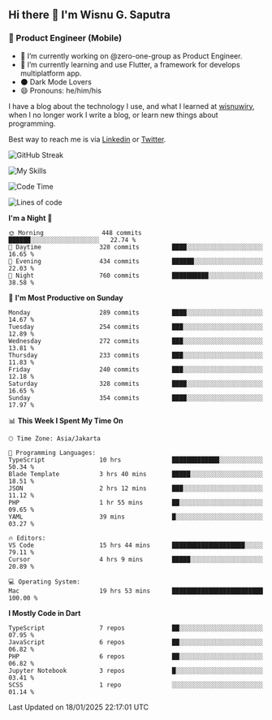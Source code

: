 ## Hi there 👋 I'm Wisnu G. Saputra

### :mobile_phone_off: Product Engineer (Mobile)

- 🔭 I’m currently working on @zero-one-group as Product Engineer.
- 🌱 I’m currently learning and use Flutter, a framework for develops multiplatform app.
- 🌑 Dark Mode Lovers
- 😄 Pronouns: he/him/his

I have a blog about the technology I use, and what I learned at [wisnuwiry](https://wisnuwiry.space/), when I no longer work I write a blog, or learn new things about programming.

Best way to reach me is via [Linkedin](https://www.linkedin.com/in/wisnu-saputra/) or [Twitter](https://twitter.com/wisnuwiry).

![GitHub Streak](https://streak-stats.demolab.com?user=wisnuwiry&theme=dark&hide_border=true)

![My Skills](https://skillicons.dev/icons?i=dart,flutter,kotlin,swift,go,js,css,neovim,git,linux&perline=5)

<!--START_SECTION:waka-->
![Code Time](http://img.shields.io/badge/Code%20Time-1%2C659%20hrs%2035%20mins-blue)

![Lines of code](https://img.shields.io/badge/From%20Hello%20World%20I%27ve%20Written-3.9%20million%20lines%20of%20code-blue)

**I'm a Night 🦉** 

```text
🌞 Morning                448 commits         ██████░░░░░░░░░░░░░░░░░░░   22.74 % 
🌆 Daytime                328 commits         ████░░░░░░░░░░░░░░░░░░░░░   16.65 % 
🌃 Evening                434 commits         ██████░░░░░░░░░░░░░░░░░░░   22.03 % 
🌙 Night                  760 commits         ██████████░░░░░░░░░░░░░░░   38.58 % 
```
📅 **I'm Most Productive on Sunday** 

```text
Monday                   289 commits         ████░░░░░░░░░░░░░░░░░░░░░   14.67 % 
Tuesday                  254 commits         ███░░░░░░░░░░░░░░░░░░░░░░   12.89 % 
Wednesday                272 commits         ███░░░░░░░░░░░░░░░░░░░░░░   13.81 % 
Thursday                 233 commits         ███░░░░░░░░░░░░░░░░░░░░░░   11.83 % 
Friday                   240 commits         ███░░░░░░░░░░░░░░░░░░░░░░   12.18 % 
Saturday                 328 commits         ████░░░░░░░░░░░░░░░░░░░░░   16.65 % 
Sunday                   354 commits         ████░░░░░░░░░░░░░░░░░░░░░   17.97 % 
```


📊 **This Week I Spent My Time On** 

```text
🕑︎ Time Zone: Asia/Jakarta

💬 Programming Languages: 
TypeScript               10 hrs              █████████████░░░░░░░░░░░░   50.34 % 
Blade Template           3 hrs 40 mins       █████░░░░░░░░░░░░░░░░░░░░   18.51 % 
JSON                     2 hrs 12 mins       ███░░░░░░░░░░░░░░░░░░░░░░   11.12 % 
PHP                      1 hr 55 mins        ██░░░░░░░░░░░░░░░░░░░░░░░   09.65 % 
YAML                     39 mins             █░░░░░░░░░░░░░░░░░░░░░░░░   03.27 % 

🔥 Editors: 
VS Code                  15 hrs 44 mins      ████████████████████░░░░░   79.11 % 
Cursor                   4 hrs 9 mins        █████░░░░░░░░░░░░░░░░░░░░   20.89 % 

💻 Operating System: 
Mac                      19 hrs 53 mins      █████████████████████████   100.00 % 
```

**I Mostly Code in Dart** 

```text
TypeScript               7 repos             ██░░░░░░░░░░░░░░░░░░░░░░░   07.95 % 
JavaScript               6 repos             ██░░░░░░░░░░░░░░░░░░░░░░░   06.82 % 
PHP                      6 repos             ██░░░░░░░░░░░░░░░░░░░░░░░   06.82 % 
Jupyter Notebook         3 repos             █░░░░░░░░░░░░░░░░░░░░░░░░   03.41 % 
SCSS                     1 repo              ░░░░░░░░░░░░░░░░░░░░░░░░░   01.14 % 
```




 Last Updated on 18/01/2025 22:17:01 UTC
<!--END_SECTION:waka-->
